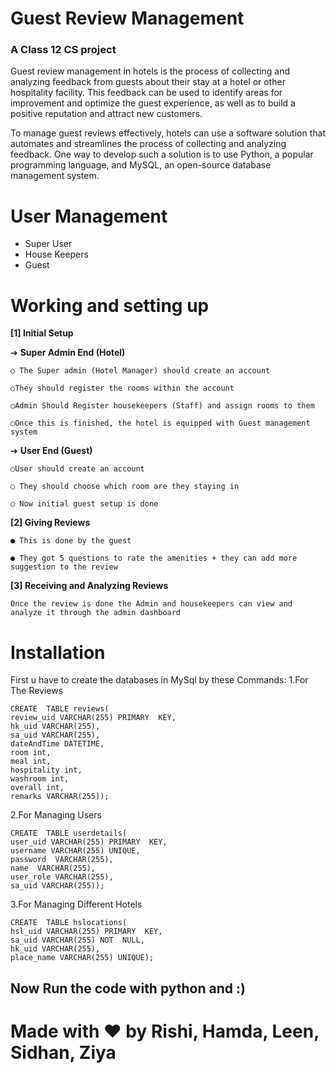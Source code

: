 # Guest Review Management
### A Class 12 CS project

Guest review management in hotels is the process of collecting and analyzing feedback from guests about their stay at a hotel or other hospitality facility. This feedback can be used to identify areas for improvement and optimize the guest experience, as well as to build a positive reputation and attract new customers.

To manage guest reviews effectively, hotels can use a software solution that automates and streamlines the process of collecting and analyzing feedback. One way to develop such a solution is to use Python, a popular programming language, and MySQL, an open-source database management system.

# User Management

 - Super User 
 - House Keepers
 - Guest

# Working and setting up

**[1]  Initial Setup**

➔ **Super Admin End (Hotel)**

	○ The Super admin (Hotel Manager) should create an account

	○They should register the rooms within the account

	○Admin Should Register housekeepers (Staff) and assign rooms to them

	○Once this is finished, the hotel is equipped with Guest management system

➔ **User End (Guest)**

	○User should create an account

	○ They should choose which room are they staying in

	○ Now initial guest setup is done

**[2]  Giving Reviews**

	● This is done by the guest

	● They got 5 questions to rate the amenities + they can add more suggestion to the review

**[3]  Receiving and Analyzing Reviews**

	Once the review is done the Admin and housekeepers can view and analyze it through the admin dashboard

# Installation
First u have to create the databases in MySql by these Commands:
1.For The Reviews

    CREATE  TABLE reviews(
    review_uid VARCHAR(255) PRIMARY  KEY,
    hk_uid VARCHAR(255),
    sa_uid VARCHAR(255),
    dateAndTime DATETIME,
    room int,
    meal int,
    hospitality int,
    washroom int,
    overall int,
    remarks VARCHAR(255));

2.For Managing Users

    CREATE  TABLE userdetails(
    user_uid VARCHAR(255) PRIMARY  KEY,
    username VARCHAR(255) UNIQUE,
    password  VARCHAR(255),
    name  VARCHAR(255),
    user_role VARCHAR(255),
    sa_uid VARCHAR(255));

3.For Managing Different Hotels

    CREATE  TABLE hslocations(
    hsl_uid VARCHAR(255) PRIMARY  KEY,
    sa_uid VARCHAR(255) NOT  NULL,
    hk_uid VARCHAR(255),
    place_name VARCHAR(255) UNIQUE);

## Now Run the code with python and :)
# Made with ❤️ by Rishi, Hamda, Leen, Sidhan, Ziya 
